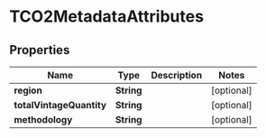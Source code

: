 

# TCO2MetadataAttributes


## Properties

| Name | Type | Description | Notes |
|------------ | ------------- | ------------- | -------------|
|**region** | **String** |  |  [optional] |
|**totalVintageQuantity** | **String** |  |  [optional] |
|**methodology** | **String** |  |  [optional] |



